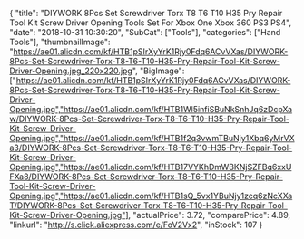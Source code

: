 {
	"title": "DIYWORK 8Pcs Set Screwdriver Torx T8 T6 T10 H35 Pry Repair Tool Kit Screw Driver Opening Tools Set For Xbox One Xbox 360 PS3 PS4",
	"date": "2018-10-31 10:30:20",
	"SubCat": ["Tools"],
	"categories": ["Hand Tools"],
	"thumbnailImage": "https://ae01.alicdn.com/kf/HTB1pSIrXyYrK1Rjy0Fdq6ACvVXas/DIYWORK-8Pcs-Set-Screwdriver-Torx-T8-T6-T10-H35-Pry-Repair-Tool-Kit-Screw-Driver-Opening.jpg_220x220.jpg",
	"BigImage": ["https://ae01.alicdn.com/kf/HTB1pSIrXyYrK1Rjy0Fdq6ACvVXas/DIYWORK-8Pcs-Set-Screwdriver-Torx-T8-T6-T10-H35-Pry-Repair-Tool-Kit-Screw-Driver-Opening.jpg","https://ae01.alicdn.com/kf/HTB1Wl5infiSBuNkSnhJq6zDcpXaw/DIYWORK-8Pcs-Set-Screwdriver-Torx-T8-T6-T10-H35-Pry-Repair-Tool-Kit-Screw-Driver-Opening.jpg","https://ae01.alicdn.com/kf/HTB1f2q3vwmTBuNjy1Xbq6yMrVXa3/DIYWORK-8Pcs-Set-Screwdriver-Torx-T8-T6-T10-H35-Pry-Repair-Tool-Kit-Screw-Driver-Opening.jpg","https://ae01.alicdn.com/kf/HTB17VYKhDmWBKNjSZFBq6xxUFXa8/DIYWORK-8Pcs-Set-Screwdriver-Torx-T8-T6-T10-H35-Pry-Repair-Tool-Kit-Screw-Driver-Opening.jpg","https://ae01.alicdn.com/kf/HTB1sQ_5vx1YBuNjy1zcq6zNcXXaT/DIYWORK-8Pcs-Set-Screwdriver-Torx-T8-T6-T10-H35-Pry-Repair-Tool-Kit-Screw-Driver-Opening.jpg"],
	"actualPrice": 3.72,
	"comparePrice": 4.89,
	"linkurl": "http://s.click.aliexpress.com/e/FoV2Vx2",
	"inStock": 107
}
